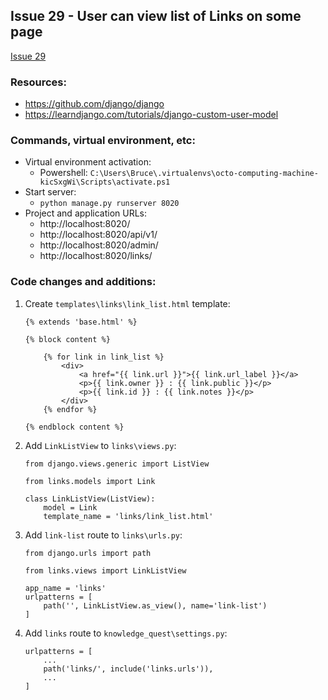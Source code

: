 ## Issue 29 - User can view list of Links on some page
[Issue 29](https://github.com/jperez0917/octo-computing-machine/issues/29)

### Resources:

* https://github.com/django/django
* https://learndjango.com/tutorials/django-custom-user-model

### Commands, virtual environment, etc:

* Virtual environment activation:
    * Powershell: `C:\Users\Bruce\.virtualenvs\octo-computing-machine-kicSxgWi\Scripts\activate.ps1`
* Start server:
    * `python manage.py runserver 8020`
* Project and application URLs:
    * http://localhost:8020/
    * http://localhost:8020/api/v1/
    * http://localhost:8020/admin/
    * http://localhost:8020/links/

### Code changes and additions:

1. Create `templates\links\link_list.html` template:
    ```
    {% extends 'base.html' %}

    {% block content %}

        {% for link in link_list %}
            <div>
                <a href="{{ link.url }}">{{ link.url_label }}</a>
                <p>{{ link.owner }} : {{ link.public }}</p>
                <p>{{ link.id }} : {{ link.notes }}</p>
            </div>
        {% endfor %}

    {% endblock content %}
    ```

1. Add `LinkListView` to `links\views.py`:
    ```
    from django.views.generic import ListView

    from links.models import Link

    class LinkListView(ListView):
        model = Link
        template_name = 'links/link_list.html'
    ```

1. Add `link-list` route to `links\urls.py`:
    ```
    from django.urls import path

    from links.views import LinkListView

    app_name = 'links'
    urlpatterns = [
        path('', LinkListView.as_view(), name='link-list')
    ]
    ```

1. Add `links` route to `knowledge_quest\settings.py`:
    ```
    urlpatterns = [
        ...
        path('links/', include('links.urls')),
        ...
    ]
    ```

